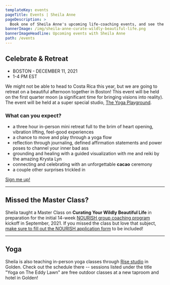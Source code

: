 ```yaml
---
templateKey: events
pageTitle: Events | Sheila Anne
pageDescription: >
  Book one of Sheila Anne's upcoming life-coaching events, and see the schedule for future programs being offered. Don't miss out!
bannerImage: /img/sheila-anne-curate-wildly-beautiful-life.png
bannerImageHeadline: Upcoming events with Sheila Anne
path: /events
---
```


## Celebrate & Retreat

- BOSTON - DECEMBER 11, 2021
- 1-4 PM EST

We might not be able to head to Costa Rica this year, but we are going to retreat on a beautiful afternoon together in Boston! This event will be held on the first quarter moon (a significant time for bringing visions into reality). The event will be held at a super special studio, [The Yoga Playground](https://www.yogaplayground.org/).

### What can you expect?

- a three hour in-person mini retreat full to the brim of heart opening, vibration lifting, feel-good experiences
- a chance to move and play through a yoga flow
- reflection through journaling, defined affirmation statements and power poses to channel your inner bad ass
- grounding and healing with a guided visualization with me and reiki by the amazing Krysta Lyn
- connecting and celebrating with an unforgettable **cacao** ceremony
- a couple other surprises trickled in

[Sign me up!](https://checkout.square.site/buy/UWMIFZ5RJLDZEIBR764SQKW2)

---

## Missed the Master Class?

Sheila taught a Master Class on **Curating Your Wildly Beautiful Life** in preparation for the initial 14-week [NOURISH group coaching program](/nourish/) kickoff in September, 2021. If you missed the class but love that subject, [make sure to fill out the NOURISH application form](/nourish-form/) to be included!

---

## Yoga

Sheila is also teaching in-person yoga classes through [Rise studio](https://www.risegolden.com/) in Golden. Check out the schedule there -- sessions listed under the title "Yoga on The Eddy Lawn" are free outdoor classes at a new taproom and hotel in Golden!
